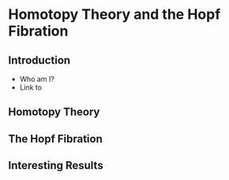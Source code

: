 # Homotopy Theory and the Hopf Fibration

## Introduction
- Who am I?
- Link to 

## Homotopy Theory

## The Hopf Fibration

## Interesting Results
